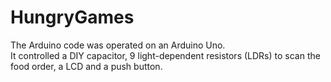 # HungryGames
The Arduino code was operated on an Arduino Uno.
<br>
It controlled a DIY capacitor, 9 light-dependent resistors (LDRs) to scan the food order, a LCD and a push button.
